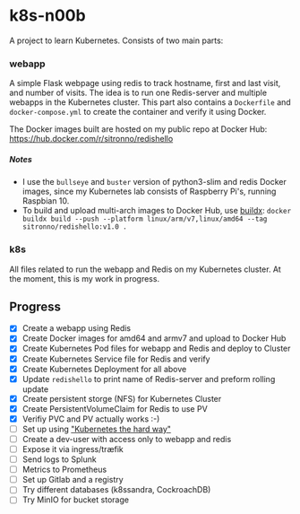 # k8s-n00b

A project to learn Kubernetes. Consists of two main parts:

### webapp

A simple Flask webpage using redis to track hostname, first and last visit, and number of visits. The idea is to run one Redis-server and multiple webapps in the Kubernetes cluster.
This part also contains a `Dockerfile` and `docker-compose.yml` to create the container and verify it using Docker.

The Docker images built are hosted on my public repo at Docker Hub: https://hub.docker.com/r/sitronno/redishello

##### Notes

- I use the `bullseye` and `buster` version of python3-slim and redis Docker images, since my Kubernetes lab consists of Raspberry Pi's, running Raspbian 10.
- To build and upload multi-arch images to Docker Hub, use [buildx](https://github.com/docker/buildx): `docker buildx build --push --platform linux/arm/v7,linux/amd64 --tag sitronno/redishello:v1.0 .`

### k8s

All files related to run the webapp and Redis on my Kubernetes cluster. At the moment, this is my work in progress.

## Progress

- [x] Create a webapp using Redis
- [x] Create Docker images for amd64 and armv7 and upload to Docker Hub
- [x] Create Kubernetes Pod files for webapp and Redis and deploy to Cluster
- [x] Create Kubernetes Service file for Redis and verify
- [x] Create Kubernetes Deployment for all above
- [x] Update `redishello` to print name of Redis-server and preform rolling update
- [x] Create persistent storge (NFS) for Kubernetes Cluster
- [x] Create PersistentVolumeClaim for Redis to use PV
- [x] Verifiy PVC and PV actually works :-)
- [ ] Set up using ["Kubernetes the hard way"](https://github.com/kelseyhightower/kubernetes-the-hard-way)
- [ ] Create a dev-user with access only to webapp and redis
- [ ] Expose it via ingress/træfik
- [ ] Send logs to Splunk
- [ ] Metrics to Prometheus
- [ ] Set up Gitlab and a registry
- [ ] Try different databases (k8ssandra, CockroachDB)
- [ ] Try MinIO for bucket storage
